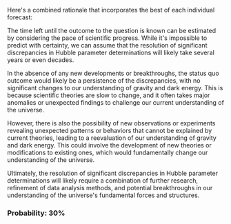 Here's a combined rationale that incorporates the best of each individual forecast:

The time left until the outcome to the question is known can be estimated by considering the pace of scientific progress. While it's impossible to predict with certainty, we can assume that the resolution of significant discrepancies in Hubble parameter determinations will likely take several years or even decades.

In the absence of any new developments or breakthroughs, the status quo outcome would likely be a persistence of the discrepancies, with no significant changes to our understanding of gravity and dark energy. This is because scientific theories are slow to change, and it often takes major anomalies or unexpected findings to challenge our current understanding of the universe.

However, there is also the possibility of new observations or experiments revealing unexpected patterns or behaviors that cannot be explained by current theories, leading to a reevaluation of our understanding of gravity and dark energy. This could involve the development of new theories or modifications to existing ones, which would fundamentally change our understanding of the universe.

Ultimately, the resolution of significant discrepancies in Hubble parameter determinations will likely require a combination of further research, refinement of data analysis methods, and potential breakthroughs in our understanding of the universe's fundamental forces and structures.

### Probability: 30%
